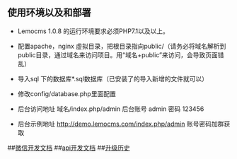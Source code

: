 ## 使用环境以及和部署  
 + Lemocms 1.0.8 的运行环境要求必须PHP7.1以及以上。
    
 + 配置apache，nginx 虚拟目录，把根目录指向public/（请务必将域名解析到public目录，通过域名来访问项目。用“域名+public”来访问，会导致页面错乱）
 
 + 导入sql 下的数据库*.sql数据库（已安装了的导入新增的文件就可以）
  
 + 修改config/database.php里面配置

 + 后台访问地址 域名/index.php/admin 后台账号 admin 密码 123456

 + 后台示例地址 http://demo.lemocms.com/index.php/admin   账号密码加群获取




##[微信开发文档](developer-wechat.md)
##[api开发文档](developer-api.md)
##[升级历史](start-log.md)


